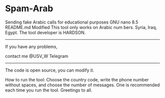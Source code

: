 # Spam-Arab
Sending fake Arabic calls for educational purposes 
GNU nano 8.5                        README.md                         Modified
This tool only works on Arabic num
bers. Syria, Iraq, Egypt. The tool developer is HARDSON.

___________________

If you have any problems,

 contact me @USV_W Telegram

------------------
The code is open source,
 you can modify it.

How to run the tool: Choose the country code,
 write the phone number without spaces, and choose
 the number of messages. One is
 recommended each time you run the tool.
 Greetings to all.
